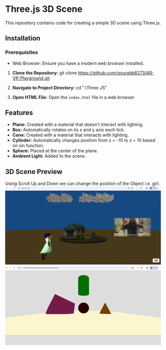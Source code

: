 # Three.js 3D Scene

This repository contains code for creating a simple 3D scene using Three.js.

## Installation

### Prerequisites

- Web Browser: Ensure you have a modern web browser installed.

1. **Clone the Repository:**
    git clone https://github.com/gourabb8273/AR-VR-Playground.git

2. **Navigate to Project Directory:**
    cd ".\Three JS\"


3. **Open HTML File:**
Open the `index.html` file in a web browser.

## Features

- **Plane:** Created with a material that doesn't interact with lighting.
- **Box:** Automatically rotates on its x and y axis each tick.
- **Cone:** Created with a material that interacts with lighting.
- **Cylinder:** Automatically changes position from z = -10 to z = 10 based on sin function.
- **Sphere:** Placed at the center of the plane.
- **Ambient Light:** Added to the scene.

## 3D Scene Preview
Using Scroll Up and Down we can change the position of the Object i.e. girl.
![alt text](image-1.png)
![alt text](image.png)
